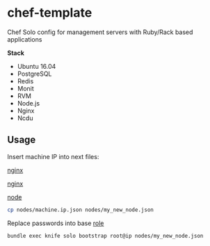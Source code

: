 # chef-template

Chef Solo config for management servers with Ruby/Rack based applications

**Stack**
* Ubuntu 16.04
* PostgreSQL
* Redis
* Monit
* RVM
* Node.js
* Nginx
* Ncdu

## Usage

Insert machine IP into next files:

[nginx](https://github.com/kirillweb/chef-template/blob/master/site-cookbooks/chef-nginx/templates/project.conf.erb#L8)

[nginx](https://github.com/kirillweb/chef-template/blob/master/site-cookbooks/chef-nginx/templates/project.conf.erb#L16)

[node](https://github.com/kirillweb/chef-template/blob/master/nodes/machine.ip.json#L9)

```bash
cp nodes/machine.ip.json nodes/my_new_node.json
```

Replace passwords into base [role](https://github.com/kirillweb/chef-template/blob/master/roles/base.json)

```bash
bundle exec knife solo bootstrap root@ip nodes/my_new_node.json
```
